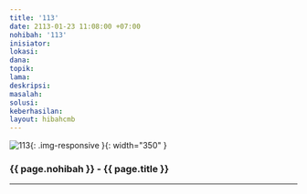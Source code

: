 ```yaml
---
title: '113'
date: 2113-01-23 11:08:00 +07:00
nohibah: '113'
inisiator: 
lokasi: 
dana: 
topik: 
lama: 
deskripsi: 
masalah: 
solusi: 
keberhasilan: 
layout: hibahcmb
---
```


![113](/static/img/hibahcmb/113.png){: .img-responsive }{: width="350" }

### {{ page.nohibah }} - {{ page.title }}

---
